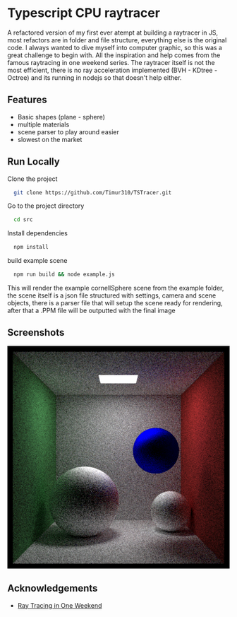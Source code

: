 
# Typescript CPU raytracer

A refactored version of my first ever atempt at building a raytracer in JS, most refactors are in folder and file structure, everything else is the original code. I always wanted to dive myself into computer graphic, so this was a great challenge to begin with. All the inspiration and help comes from the famous raytracing in one weekend series. The raytracer itself is not the most efficient, there is no ray acceleration implemented (BVH - KDtree - Octree) and its running in nodejs so that doesn't help either. 
## Features

- Basic shapes (plane - sphere)
- multiple materials
- scene parser to play around easier
- slowest on the market


## Run Locally

Clone the project

```bash
  git clone https://github.com/Timur310/TSTracer.git
```

Go to the project directory

```bash
  cd src
```

Install dependencies

```bash
  npm install
```

build example scene

```bash
  npm run build && node example.js
```
This will render the example cornellSphere scene from the example folder, the scene itself is a json file structured with settings, camera and scene objects, there is a parser file that will setup the scene ready for rendering, after that a .PPM file will be outputted with the final image


## Screenshots

![App Screenshot](https://github.com/Timur310/TSTracer/blob/main/src/example/image.png)


## Acknowledgements

 - [Ray Tracing in One Weekend](https://raytracing.github.io/books/RayTracingInOneWeekend.html)

